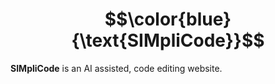 <div align="center">
<h1> $$\color{blue}{\text{SIMpliCode}}$$ </h1>
</div>

**SIMpliCode** is an AI assisted, code editing website.
